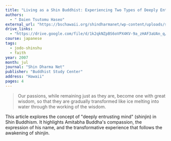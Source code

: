 ```yaml
---
title: "Living as a Shin Buddhist: Experiencing Two Types of Deeply Entrusting Mind"
authors:
  - " Daien Tsutomu Haseo"
external_url: "https://bschawaii.org/shindharmanet/wp-content/uploads/sites/3/2012/04/Haseo-Deeply.pdf"
drive_links:
  - "https://drive.google.com/file/d/1k2qkNZpBS6oVPX4KV-9a_zHAF3aUAn_q/view?usp=sharing"
course: japanese
tags:
  - jodo-shinshu
  - faith
year: 2007
month: jul
journal: "Shin Dharma Net"
publisher: "Buddhist Study Center" 
address: "Hawaii"
pages: 4
---
```


> Our passions, while remaining just as they are, become one with great wisdom, so that they
are gradually transformed like ice melting into water through the working of the wisdom.

This article explores the concept of "deeply entrusting mind" (shinjin) in Shin Buddhism. It highlights Amitabha Buddha's compassion, the expression of his name, and the transformative experience that follows the awakening of shinjin.
